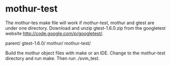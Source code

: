 mothur-test
===========

The mothur-tes make file will work if mothur-test, mothur and gtest are under one directory.  Download and unzip gtest-1.6.0.zip from the googletest website http://code.google.com/p/googletest/.

parent/
       gtest-1.6.0/
       mothur/
       mothur-test/

Build the mothur object files with make or an IDE.  Change to the mothur-test directory and run make.  Then run ./svm_test.
